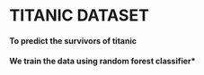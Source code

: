 # TITANIC DATASET

#### To predict the survivors of titanic

#### We train the data using random forest classifier*
